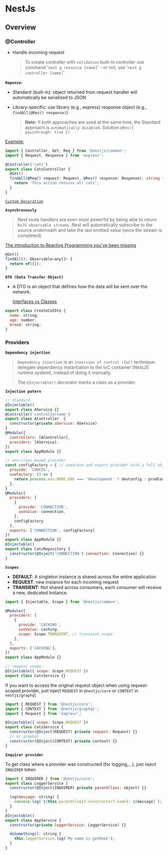 # NestJs

## Overview

### @Controller

- Handle incoming request

  > To create controller with `validation` built-in controller use command '`nest g resource [name]`' - or not, use '`nest g controller [name]`'

**`Reponse`**:

- Standard (built-in): object returned from request handler will automatically be serialized to JSON
- Library-specific: use library (e.g., express) response object (e.g., `findAll(@Res() response)`)

  > **Note**: If both approaches are used at the same time, the Standard approach is `automatically disabled`. Solution `@Res({ passthrough: true })`

<ins>Example:</ins>

```ts
import { Controller, Get, Req } from '@nestjs/common';
import { Request, Response } from 'express';

@Controller('cats')
export class CatsController {
  @Get()
  findAll(@Req() request: Request, @Res() response: Response): string {
    return 'This action returns all cats';
  }
}
```

[`Custom Decoration`](https://docs.nestjs.com/custom-decorators)

**`Asynchronously`**

> Nest route handlers are even more powerful by being able to return `RxJS observable streams`. Nest will automatically subscribe to the source underneath and take the last emitted value (once the stream is completed).

[The introduction to Reactive Programming you've been missing](https://gist.github.com/staltz/868e7e9bc2a7b8c1f754)

```js
@Get()
findAll(): Observable<any[]> {
  return of([]);
}
```

**`DTO (Data Transfer Object)`**

- A DTO is an object that defines how the data will be sent over the network.

  [Interfaces vs Classes](https://stackoverflow.com/questions/40973074/difference-between-interfaces-and-classes-in-typescript/55505227#55505227)

```js
export class CreateCatDto {
  name: string;
  age: number;
  breed: string;
}
```

### Providers

**`Dependency injection`**

> `Dependency injection` is an `inversion of control (IoC)` technique: delegate dependency instantiation to the IoC container (NestJS runtime system), instead of doing it manually.
>
> The `@Injectable()` decorator marks a class as a provider.

**`Injection patern`**

```js
// Standard
@Injectable()
export class AService {}
@Controller('controllername')
export class AController  {
  constructor(private aService: AService)
}
@Module({
  controllers: [AController],
  providers: [AService],
})
export class AppModule {}

// non-class-based provider
const configFactory = { // separate and export provider with a full object
  provide: 'CONFIG',
  useFactory: () => {
    return process.env.NODE_ENV === 'development' ? devConfig : prodConfig;
  },
}
@Module({
  providers: [
    {
      provide: 'CONNECTION',
      useValue: connection,
    },
    configFactory
  ],
  exports: ['CONNECTION', configFactory]
})
export class AppModule {}
@Injectable()
export class CatsRepository {
  constructor(@Inject('CONNECTION') connection: Connection) {}
}
```

**`Scopes`**

- **DEFAULT**: A singleton instance is shared across the entire application
- **REQUEST**: new instance for each incoming request
- **TRANSIENT**: Not shared across consumers, each consumer will receive a new, dedicated instance.

```js
import { Injectable, Scope } from '@nestjs/common';

@Module({
  providers: [
    {
      provide: 'CACHING',
      useValue: caching,
      scope: Scope.TRANSIENT, // transient scope
    },
  ],
  exports: ['CACHING'],
})
export class AppModule {}

// request scope
@Injectable({ scope: Scope.REQUEST })
export class CatsService {}
```

If you want to access the original request object when using request-scoped provider, just inject `REQUEST` in `@nestjs/core` or `CONTEXT` in `nestjs/graphql`

```js
import { REQUEST } from '@nestjs/core';
import { CONTEXT } from '@nestjs/graphql';
import { Request } from 'express';

@Injectable({ scope: Scope.REQUEST })
export class CatsService {
  constructor(@Inject(REQUEST) private request: Request) {}
  // or graphql
  constructor(@Inject(CONTEXT) private context) {}
}
```

**`Inquirer provider`**

To get class where a provider was constructed (for logging,...), just inject `INQUIRER` token

```js
import { INQUIRER } from '@nestjs/core';
export class LoggerService {
  constructor(@Inject(INQUIRER) private parentClass: object) {}

  log(message: string) {
    console.log(`${this.parentClass?.constructor?.name}: ${message}`);
  }
}
@Injectable()
export class AppService {
  constructor(private loggerService: LoggerService) {}

  doSomething(): string {
    this.loggerService.log('My name is getRoot');
  }
}
```
